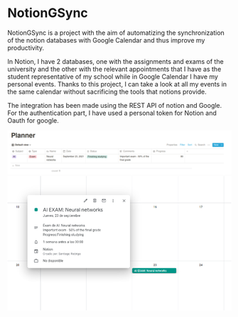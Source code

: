 # NotionGSync

NotionGSync is a project with the aim of automatizing the synchronization of the notion databases with Google Calendar and thus improve my productivity.

In Notion, I have 2 databases, one with the assignments and exams of the university and the other with the relevant appointments that I have as the student representative of my school while in Google Calendar I have my personal events. 
Thanks to this project, I can take a look at all my events in the same calendar without sacrificing the tools that notions provide.

The integration has been made using the REST API of notion and Google. For the authentication part, I have used a personal token for Notion and Oauth for google.

![alt text](https://github.com/Santixs/NotionGSync/blob/main/Images%20(for%20readme)/Notion.png)
![alt text](https://github.com/Santixs/NotionGSync/blob/main/Images%20(for%20readme)/Gcalendar.png)


